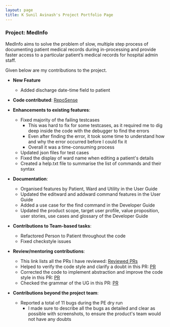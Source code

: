 ```yaml
---
layout: page
title: K Sunil Avinash's Project Portfolio Page
---
```


### Project: MedInfo

MedInfo aims to solve the problem of slow, multiple step process of documenting patient medical records during in-processing and provide faster access to a particular patient’s medical records for hospital admin staff.

Given below are my contributions to the project.

- **New Feature**
    - Added discharge date-time field to patient <br>


- **Code contributed**: [RepoSense](https://nus-cs2103-ay2223s2.github.io/tp-dashboard/?search=ksunil2001&breakdown=true) <br>


- **Enhancements to existing features**:
    - Fixed majority of the failing testcases
      - This was hard to fix for some testcases, as it required me to dig deep inside the code with the debugger to find the errors
      - Even after finding the error, it took some time to understand how and why the error occurred before I could fix it
      - Overall it was a time-consuming process
    - Updated json files for test cases
    - Fixed the display of ward name when editing a patient's details
    - Created a help.txt file to summarise the list of commands and their syntax <br>


- **Documentation**:
    - Organised features by Patient, Ward and Utility in the User Guide
    - Updated the editward and addward command features in the User Guide
    - Added a use case for the find command in the Developer Guide
    - Updated the product scope, target user profile, value proposition, user stories, use cases and glossary of the Developer Guide <br>


- **Contributions to Team-based tasks**:
    - Refactored Person to Patient throughout the code
    - Fixed checkstyle issues <br>


- **Review/mentoring contributions**:
    - This link lists all the PRs I have reviewed: [Reviewed PRs](https://github.com/AY2223S2-CS2103T-T12-2/tp/pulls?q=is%3Apr+is%3Aclosed+reviewed-by%3Aksunil2001)
    - Helped to verify the code style and clarify a doubt in this PR: [PR](https://github.com/AY2223S2-CS2103T-T12-2/tp/pull/121)
    - Corrected the code to implement abstraction and improve the code style in this PR: [PR](https://github.com/AY2223S2-CS2103T-T12-2/tp/pull/159)
    - Checked the grammar of the UG in this PR: [PR](https://github.com/AY2223S2-CS2103T-T12-2/tp/pull/249) <br>


- **Contributions beyond the project team**:
    - Reported a total of 11 bugs during the PE dry run
      - I made sure to describe all the bugs as detailed and clear as possible with screenshots, to ensure the product's team would not have any doubts
